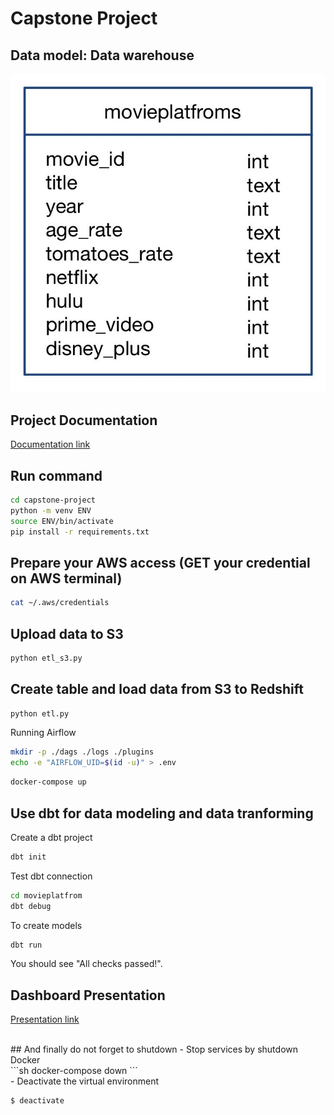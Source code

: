 # Capstone Project

## Data model: Data warehouse
![Data Model](pic/Data_Model.jpg)

## Project Documentation
[Documentation link](https://github.com/Natcha13/swu-ds525/blob/1f487c73dc72a20cbde6f6ed1f93310e1a539aa7/capstone-project/Instruction_Capstone_Project.pdf)

## Run command
```sh
cd capstone-project
python -m venv ENV
source ENV/bin/activate
pip install -r requirements.txt
```

## Prepare your AWS access (GET your credential on AWS terminal)
```sh
cat ~/.aws/credentials
```

## Upload data to S3
```sh
python etl_s3.py
```

## Create table and load data from S3 to Redshift
```sh
python etl.py
```

Running Airflow

```sh
mkdir -p ./dags ./logs ./plugins
echo -e "AIRFLOW_UID=$(id -u)" > .env
```

```sh
docker-compose up
```

## Use dbt for data modeling and data tranforming
Create a dbt project

```sh
dbt init
```

Test dbt connection

```sh
cd movieplatfrom
dbt debug
```

To create models

```sh
dbt run
```
You should see "All checks passed!".


## Dashboard Presentation
[Presentation link](https://github.com/Natcha13/swu-ds525/blob/e99baa9e31bd83a93f8fa96dbd752f2c0fca734d/capstone-project/Dashboard-MoviesOnStreamingPlatforms.pdf)

<br>
## And finally do not forget to shutdown
-  Stop services by shutdown Docker <br>
```sh
docker-compose down
```
<br>
- Deactivate the virtual environment <br>

```sh
$ deactivate
```
